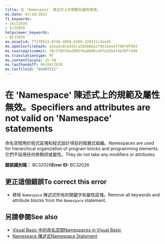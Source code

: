 ```yaml
---
title: 在 'Namespace' 陳述式上的規範及屬性無效。
ms.date: 07/20/2015
f1_keywords:
- vbc32026
- bc32026
helpviewer_keywords:
- BC32026
ms.assetid: 77270523-8f48-48b6-b389-329331c2ee45
ms.openlocfilehash: a2ea9c8ce835ca58d66ba1f4b14ee4f700fdf893
ms.sourcegitcommit: f8c270376ed905f6a8896ce0fe25b4f4b38ff498
ms.translationtype: MT
ms.contentlocale: zh-TW
ms.lasthandoff: 06/04/2020
ms.locfileid: "84407531"
---
```

# <a name="specifiers-and-attributes-are-not-valid-on-namespace-statements"></a><span data-ttu-id="dd1dc-102">在 'Namespace' 陳述式上的規範及屬性無效。</span><span class="sxs-lookup"><span data-stu-id="dd1dc-102">Specifiers and attributes are not valid on 'Namespace' statements</span></span>
<span data-ttu-id="dd1dc-103">命名空間用於程式區塊和程式設計項目的階層式組織。</span><span class="sxs-lookup"><span data-stu-id="dd1dc-103">Namespaces are used for hierarchical organization of program blocks and programming elements.</span></span> <span data-ttu-id="dd1dc-104">它們不採用任何修飾詞或屬性。</span><span class="sxs-lookup"><span data-stu-id="dd1dc-104">They do not take any modifiers or attributes.</span></span>  
  
 <span data-ttu-id="dd1dc-105">**錯誤識別碼：** BC32026</span><span class="sxs-lookup"><span data-stu-id="dd1dc-105">**Error ID:** BC32026</span></span>  
  
## <a name="to-correct-this-error"></a><span data-ttu-id="dd1dc-106">更正這個錯誤</span><span class="sxs-lookup"><span data-stu-id="dd1dc-106">To correct this error</span></span>  
  
- <span data-ttu-id="dd1dc-107">移除 `Namespace` 陳述式所有的關鍵字和屬性區塊。</span><span class="sxs-lookup"><span data-stu-id="dd1dc-107">Remove all keywords and attribute blocks from the `Namespace` statement.</span></span>  
  
## <a name="see-also"></a><span data-ttu-id="dd1dc-108">另請參閱</span><span class="sxs-lookup"><span data-stu-id="dd1dc-108">See also</span></span>

- [<span data-ttu-id="dd1dc-109">Visual Basic 中的命名空間</span><span class="sxs-lookup"><span data-stu-id="dd1dc-109">Namespaces in Visual Basic</span></span>](../programming-guide/program-structure/namespaces.md)
- [<span data-ttu-id="dd1dc-110">Namespace 陳述式</span><span class="sxs-lookup"><span data-stu-id="dd1dc-110">Namespace Statement</span></span>](../language-reference/statements/namespace-statement.md)
